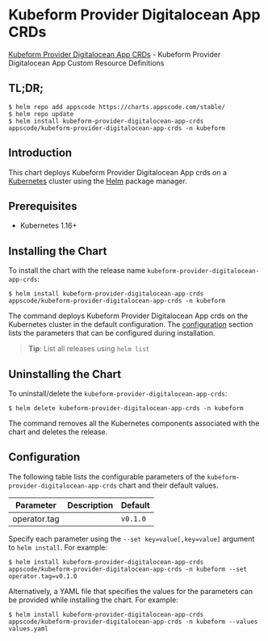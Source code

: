 # Kubeform Provider Digitalocean App CRDs

[Kubeform Provider Digitalocean App CRDs](https://github.com/kubeform) - Kubeform Provider Digitalocean App Custom Resource Definitions

## TL;DR;

```console
$ helm repo add appscode https://charts.appscode.com/stable/
$ helm repo update
$ helm install kubeform-provider-digitalocean-app-crds appscode/kubeform-provider-digitalocean-app-crds -n kubeform
```

## Introduction

This chart deploys Kubeform Provider Digitalocean App crds on a [Kubernetes](http://kubernetes.io) cluster using the [Helm](https://helm.sh) package manager.

## Prerequisites

- Kubernetes 1.16+

## Installing the Chart

To install the chart with the release name `kubeform-provider-digitalocean-app-crds`:

```console
$ helm install kubeform-provider-digitalocean-app-crds appscode/kubeform-provider-digitalocean-app-crds -n kubeform
```

The command deploys Kubeform Provider Digitalocean App crds on the Kubernetes cluster in the default configuration. The [configuration](#configuration) section lists the parameters that can be configured during installation.

> **Tip**: List all releases using `helm list`

## Uninstalling the Chart

To uninstall/delete the `kubeform-provider-digitalocean-app-crds`:

```console
$ helm delete kubeform-provider-digitalocean-app-crds -n kubeform
```

The command removes all the Kubernetes components associated with the chart and deletes the release.

## Configuration

The following table lists the configurable parameters of the `kubeform-provider-digitalocean-app-crds` chart and their default values.

|  Parameter   | Description | Default  |
|--------------|-------------|----------|
| operator.tag |             | `v0.1.0` |


Specify each parameter using the `--set key=value[,key=value]` argument to `helm install`. For example:

```console
$ helm install kubeform-provider-digitalocean-app-crds appscode/kubeform-provider-digitalocean-app-crds -n kubeform --set operator.tag=v0.1.0
```

Alternatively, a YAML file that specifies the values for the parameters can be provided while
installing the chart. For example:

```console
$ helm install kubeform-provider-digitalocean-app-crds appscode/kubeform-provider-digitalocean-app-crds -n kubeform --values values.yaml
```
